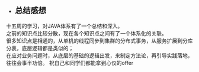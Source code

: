 + ## 总结感想  

十五周的学习，对JAVA体系有了一个总结和深入。  
之前的知识点比较分散，现在各个知识点之间有了一个体系化的关联。  
很多知识点是相通的，从单机的线程同步到集群的分布式事务，从服务扩展到分库分表，底层逻辑都是类似的；  
在应对业务问题时，从底层的基础的逻辑出发，来制定方法论，再引导实践落地，往往会事半功倍。
祝自己和同学们都能拿到心仪的offer
